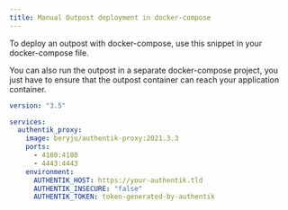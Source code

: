 ```yaml
---
title: Manual Outpost deployment in docker-compose
---
```


To deploy an outpost with docker-compose, use this snippet in your docker-compose file.

You can also run the outpost in a separate docker-compose project, you just have to ensure that the outpost container can reach your application container.

```yaml
version: "3.5"

services:
  authentik_proxy:
    image: beryju/authentik-proxy:2021.3.3
    ports:
      - 4180:4180
      - 4443:4443
    environment:
      AUTHENTIK_HOST: https://your-authentik.tld
      AUTHENTIK_INSECURE: "false"
      AUTHENTIK_TOKEN: token-generated-by-authentik
```
